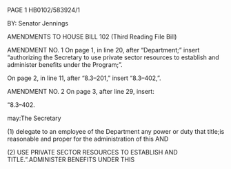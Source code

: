 PAGE 1
HB0102/583924/1

BY: Senator Jennings

AMENDMENTS TO HOUSE BILL 102
(Third Reading File Bill)

AMENDMENT NO. 1
On page 1, in line 20, after “Department;” insert “authorizing the Secretary to
use private sector resources to establish and administer benefits under the Program;”.

On page 2, in line 11, after “8.3–201,” insert “8.3–402,”.

AMENDMENT NO. 2
On page 3, after line 29, insert:

“8.3–402.

may:The Secretary

(1) delegate to an employee of the Department any power or duty that
title;is reasonable and proper for the administration of this AND

(2) USE PRIVATE SECTOR RESOURCES TO ESTABLISH AND
TITLE.”.ADMINISTER BENEFITS UNDER THIS